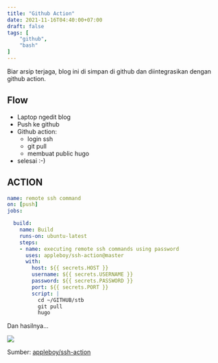 ```yaml
---
title: "Github Action"
date: 2021-11-16T04:40:00+07:00
draft: false
tags: [
    "github",
    "bash"
]
---
```


Biar arsip terjaga, blog ini di simpan di github dan diintegrasikan dengan github action.

## Flow

- Laptop ngedit blog
- Push ke github
- Github action:
    - login ssh
    - git pull
    - membuat public hugo
- selesai :-)


## ACTION

```yaml
name: remote ssh command
on: [push]
jobs:

  build:
    name: Build
    runs-on: ubuntu-latest
    steps:
    - name: executing remote ssh commands using password
      uses: appleboy/ssh-action@master
      with:
        host: ${{ secrets.HOST }}
        username: ${{ secrets.USERNAME }}
        password: ${{ secrets.PASSWORD }}
        port: ${{ secrets.PORT }}
        script: |
          cd ~/GITHUB/stb
          git pull
          hugo

```

Dan hasilnya...

![](/img/github-action.webp)

Sumber: [appleboy/ssh-action](https://github.com/appleboy/ssh-action/)